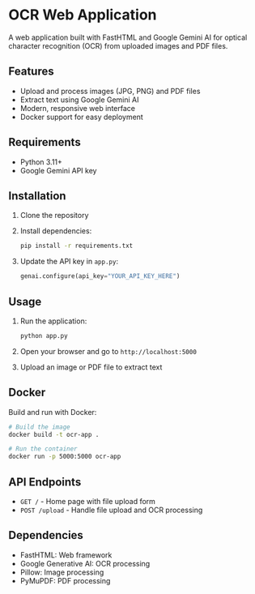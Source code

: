 # OCR Web Application

A web application built with FastHTML and Google Gemini AI for optical character recognition (OCR) from uploaded images and PDF files.

## Features

- Upload and process images (JPG, PNG) and PDF files
- Extract text using Google Gemini AI
- Modern, responsive web interface
- Docker support for easy deployment

## Requirements

- Python 3.11+
- Google Gemini API key

## Installation

1. Clone the repository
2. Install dependencies:
   ```bash
   pip install -r requirements.txt
   ```

3. Update the API key in `app.py`:
   ```python
   genai.configure(api_key="YOUR_API_KEY_HERE")
   ```

## Usage

1. Run the application:
   ```bash
   python app.py
   ```

2. Open your browser and go to `http://localhost:5000`

3. Upload an image or PDF file to extract text

## Docker

Build and run with Docker:

```bash
# Build the image
docker build -t ocr-app .

# Run the container
docker run -p 5000:5000 ocr-app
```

## API Endpoints

- `GET /` - Home page with file upload form
- `POST /upload` - Handle file upload and OCR processing

## Dependencies

- FastHTML: Web framework
- Google Generative AI: OCR processing
- Pillow: Image processing
- PyMuPDF: PDF processing
